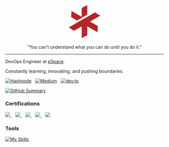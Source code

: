 <div align="center">
    <img alt="Logo" src="images/logo.svg" width="100" />
</div>
<br/>
<div align="center">
    "You can't understand what you can do until you do it."
</div>

<hr />

DevOps Engineer at [eSpace](https://espace.com.eg/).

Constantly learning, innovating, and pushing boundaries.

<p>
    <a target="_blank"href="https://ikabbash.hashnode.dev/"><img alt="Hashnode" src="https://img.shields.io/badge/Hashnode-2962FF?style=flat-square&logo=hashnode" /></a>&nbsp;&nbsp;
    <a target="_blank"href="https://medium.com/@ikabbash"><img alt="Medium" src="https://img.shields.io/badge/Medium-12100E?style=flat-square&logo=medium" /></a>&nbsp;&nbsp;
    <a target="_blank"href="https://dev.to/ikabbash"><img alt="dev.to" src="https://img.shields.io/badge/dev.to-0A0A0A?style=flat-square&logo=dev.to" /></a>&nbsp;&nbsp;
    <!-- <a target="_blank"href="https://github.com/ikabbash"><img alt="Github" src="https://img.shields.io/github/followers/ikabbash?label=follow&style=flat-square" /></a>&nbsp;&nbsp; -->
</p>

[![GitHub Summary](https://github-profile-summary-cards.vercel.app/api/cards/profile-details?username=ikabbash&theme=github_dark)](https://github.com/ikabbash)

### Certifications
<div>
    <a href="https://www.credly.com/badges/f3c433e8-28c8-4466-8b6b-21402ebeecde">
        <img src="https://img.shields.io/badge/AWS-Certified%20Cloud%20Practitioner-FF9900?style=flat-square&logo=amazon-aws">
    </a>
    &nbsp;&nbsp;
    <a href="https://www.credly.com/badges/2f4403b1-9814-4485-bba4-c4be45b5d64f">
        <img src="https://img.shields.io/badge/CKS-Certified%20Kubernetes%20Security%20Specialist-326CE5?style=flat-square&logo=kubernetes">
    </a>
    &nbsp;&nbsp;
    <a href="https://www.credly.com/badges/3795ed6d-3fe9-45c9-9775-171f5220110d">
        <img src="https://img.shields.io/badge/CKA-Certified%20Kubernetes%20Administrator-326CE5?style=flat-square&logo=kubernetes">
    </a>
    &nbsp;&nbsp;
    <a href="https://www.credly.com/badges/78af68be-2cfc-48e6-aa0f-de8c6760408e">
        <img src="https://img.shields.io/badge/GCP-Associate%20Cloud%20Engineer-4285F4?style=flat-square&logo=google-cloud">
    </a>
    &nbsp;&nbsp;
    <a href="https://learn.microsoft.com/api/credentials/share/en-us/IbrahimKabbash-7790/E12E8E020E37BF41?sharingId">
        <img src="https://img.shields.io/badge/Azure-AI--900%20Certified-0078D4?style=flat-square&logo=microsoft-azure">
    </a>
</div>

### Tools
[![My Skills](https://skillicons.dev/icons?i=kubernetes,docker,azure,prometheus,grafana,sentry,bash,gcp,gitlab,terraform,ansible,aws,jenkins,python,nginx,cloudflare,notion,md,vscodium,ubuntu,arch)](https://skillicons.dev)
